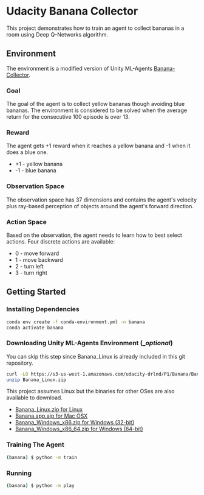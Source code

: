 # Udacity Banana Collector

This project demonstrates how to train an agent to collect bananas in a room using Deep Q-Networks algorithm.

## Environment

The environment is a modified version of Unity ML-Agents [Banana-Collector][banana-collector].

[banana-collector]: https://github.com/Unity-Technologies/ml-agents/blob/master/docs/Learning-Environment-Examples.md#banana-collector

### Goal

The goal of the agent is to collect yellow bananas though avoiding blue bananas. The environment is considered to be solved when the average return for the consecutive 100 episode is over 13.

### Reward

The agent gets +1 reward when it reaches a yellow banana and -1 when it does a blue one.

* +1 - yellow banana
* -1 - blue banana

### Observation Space

The observation space has 37 dimensions and contains the agent's velocity plus ray-based perception of objects around the agent's forward direction.

### Action Space

Based on the observation, the agent needs to learn how to best select actions. Four discrete actions are available:

* 0 - move forward
* 1 - move backward
* 2 - turn left
* 3 - turn right

## Getting Started

### Installing Dependencies

```bash
conda env create -f conda-environment.yml -n banana
conda activate banana
```

### Downloading Unity ML-Agents Environment (__optional_)

You can skip this step since Banana_Linux is already included in this git repository.

```bash
curl -LO https://s3-us-west-1.amazonaws.com/udacity-drlnd/P1/Banana/Banana_Linux.zip
unzip Banana_Linux.zip
```

This project assumes Linux but the binaries for other OSes are also available to download.

* [Banana_Linux.zip for Linux][banana-linux-zip]
* [Banana.app.aip for Mac OSX][banana-osx-zip]
* [Banana_Windows_x86.zip for Windows (32-bit)][banana-windows-x86]
* [Banana_Windows_x86_64.zip for Windows (64-bit)][banana-windows-x86-64]

[banana-linux-zip]: https://s3-us-west-1.amazonaws.com/udacity-drlnd/P1/Banana/Banana_Linux.zip
[banana-osx-zip]: https://s3-us-west-1.amazonaws.com/udacity-drlnd/P1/Banana/Banana.app.zip
[banana-windows-x86]: https://s3-us-west-1.amazonaws.com/udacity-drlnd/P1/Banana/Banana_Windows_x86.zip
[banana-windows-x86-64]: https://s3-us-west-1.amazonaws.com/udacity-drlnd/P1/Banana/Banana_Windows_x86_64.zip

### Training The Agent

```bash
(banana) $ python -m train
```

### Running

```bash
(banana) $ python -m play
```
